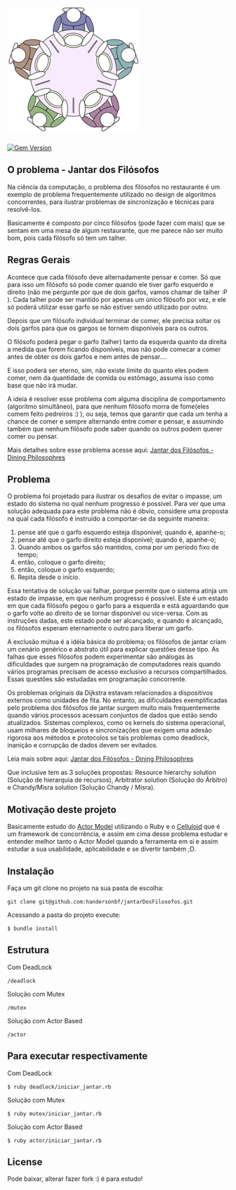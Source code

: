 # ![JantarFilosofos](dining.png)

[![Gem Version][gem-image]][gem-link]

[gem-image]: https://badge.fury.io/rb/celluloid.svg
[gem-link]: http://rubygems.org/gems/celluloid

## O problema - Jantar dos Filósofos

Na ciência da computação, o problema dos filósofos no restaurante é um exemplo de problema frequentemente utilizado no design de algoritmos concorrentes, para ilustrar problemas de sincronização e técnicas para resolvê-los.

Basicamente é composto por cinco filósofos (pode fazer com mais) que se sentam em uma mesa de algum restaurante, que me parece não ser muito bom, pois cada filósofo só tem um talher.

## Regras Gerais

Acontece que cada filósofo deve alternadamente pensar e comer. Só que para isso um filósofo só pode comer quando ele tiver garfo esquerdo e direito (não me pergunte por que de dois garfos, vamos chamar de talher :P ). Cada talher pode ser mantido por apenas um único filósofo por vez, e ele só poderá utilizar esse garfo se não estiver sendo utilizado por outro.

Depois que um filósofo individual terminar de comer, ele precisa soltar os dois garfos para que os gargos se tornem disponíveis para os outros.

O filósofo poderá pegar o garfo (talher) tanto da esquerda quanto da direita a medida que forem ficando disponíveis, mas não pode comecar a comer antes de obter os dois garfos e nem antes de pensar....

E isso poderá ser eterno, sim, não existe limite do quanto eles podem comer, nem da quantidade de comida ou estômago, assuma isso como base que não irá mudar.

A ideia é resolver esse problema com alguma disciplina de comportamento (algoritmo simultâneo), para que nenhum filósofo morra de fome(eles comem feito pedreiros :) ), ou seja, temos que garantir que cada um tenha a chance de comer e sempre alternando entre comer e pensar, e assumindo também que nenhum filósofo pode saber quando os outros podem querer comer ou pensar.

Mais detalhes sobre esse problema acesse aqui: [Jantar dos Filósofos - Dining Philosophres](https://en.wikipedia.org/wiki/Dining_philosophers_problem)

## Problema

O problema foi projetado para ilustrar os desafios de evitar o impasse, um estado do sistema no qual nenhum progresso é possível. Para ver que uma solução adequada para este problema não é óbvio, considere uma proposta na qual cada filósofo é instruído a comportar-se da seguinte maneira:

1. pense até que o garfo esquerdo esteja disponível; quando é, apanhe-o;
2. pense até que o garfo direito esteja disponível; quando é, apanhe-o;
3. Quando ambos os garfos são mantidos, coma por um período fixo de tempo;
4. então, coloque o garfo direito;
5. então, coloque o garfo esquerdo;
6. Repita desde o início.

Essa tentativa de solução vai falhar, porque permite que o sistema atinja um estado de impasse, em que nenhum progresso é possível. Este é um estado em que cada filósofo pegou o garfo para a esquerda e está aguardando que o garfo volte ao direito de se tornar disponível ou vice-versa. Com as instruções dadas, este estado pode ser alcançado, e quando é alcançado, os filósofos esperam eternamente o outro para liberar um garfo.

A exclusão mútua é a idéia básica do problema; os filósofos de jantar criam um cenário genérico e abstrato útil para explicar questões desse tipo. As falhas que esses filósofos podem experimentar são análogas às dificuldades que surgem na programação de computadores reais quando vários programas precisam de acesso exclusivo a recursos compartilhados. Essas questões são estudadas em programação concorrente. 

Os problemas originais da Dijkstra estavam relacionados a dispositivos externos como unidades de fita. No entanto, as dificuldades exemplificadas pelo problema dos filósofos de jantar surgem muito mais frequentemente quando vários processos acessam conjuntos de dados que estão sendo atualizados. Sistemas complexos, como os kernels do sistema operacional, usam milhares de bloqueios e sincronizações que exigem uma adesão rigorosa aos métodos e protocolos se tais problemas como deadlock, inanição e corrupção de dados devem ser evitados.

Leia mais sobre aqui: [Jantar dos Filósofos - Dining Philosophres](https://en.wikipedia.org/wiki/Dining_philosophers_problem)

Que inclusive tem as 3 soluções propostas: Resource hierarchy solution (Solução de hierarquia de recursos), Arbitrator solution (Solução do Árbitro) e Chandy/Misra solution (Solução Chandy / Misra).

## Motivação deste projeto

Basicamente estudo do [Actor Model](https://en.wikipedia.org/wiki/Actor_model) utilizando o Ruby e o [Celluloid](https://celluloid.io/) que é um framework de concorrência, e assim em cima desse problema estudar e entender melhor tanto o Actor Model quando a ferramenta em si e assim estudar a sua usabilidade,  aplicabilidade e se divertir também ;D. 

## Instalação

Faça um git clone no projeto na sua pasta de escolha:

    git clone git@github.com:handersonbf/jantarDosFilosofos.git

Acessando a pasta do projeto execute:

    $ bundle install


## Estrutura

Com DeadLock

    /deadlock

Solução com Mutex

    /mutex

Solução com Actor Based

    /actor

## Para executar respectivamente

Com DeadLock

    $ ruby deadlock/iniciar_jantar.rb

Solução com Mutex

    $ ruby mutex/iniciar_jantar.rb

Solução com Actor Based

    $ ruby actor/iniciar_jantar.rb


## License

Pode baixar, alterar fazer fork :) é para estudo!